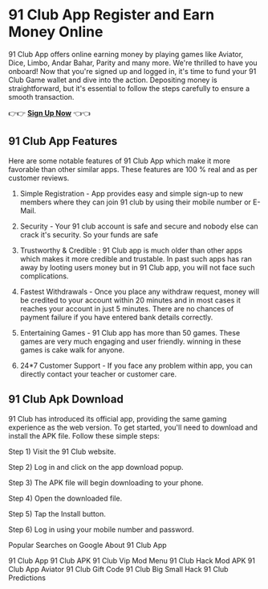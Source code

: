 # 91 Club App Register and Earn Money Online

91 Club App offers online earning money by playing games like Aviator, Dice, Limbo, Andar Bahar, Parity and many more. We're thrilled to have you onboard! Now that you're signed up and logged in, it's time to fund your 91 Club Game wallet and dive into the action. Depositing money is straightforward, but it's essential to follow the steps carefully to ensure a smooth transaction.

👉👉 [**Sign Up Now**]([url](https://www.91-clubapk.com/)) 👈👈

## 91 Club App Features

Here are some notable features of 91 Club App which make it more favorable than other similar apps. These features are 100 % real and as per customer reviews.

1) Simple Registration - App provides easy and simple sign-up to new members where they can join 91 club by using their mobile number or E-Mail.

2) Security - Your 91 club account is safe and secure and nobody else can crack it's security. So your funds are safe

3) Trustworthy & Credible : 91 Club app is much older than other apps which makes it more credible and trustable. In past such apps has ran away by looting users money but in 91 Club app, you will not face such complications.

4) Fastest Withdrawals - Once you place any withdraw request, money will be credited to your account within 20 minutes and in most cases it reaches your account in just 5 minutes. There are no chances of payment failure if you have entered bank details correctly.

5) Entertaining Games - 91 Club app has more than 50 games. These games are very much engaging and user friendly. winning in these games is cake walk for anyone.

6) 24*7 Customer Support - If you face any problem within app, you can directly contact your teacher or customer care.

## 91 Club Apk Download

91 Club has introduced its official app, providing the same gaming experience as the web version. To get started, you'll need to download and install the APK file. Follow these simple steps:

Step 1) Visit the 91 Club website.

Step 2) Log in and click on the app download popup.

Step 3) The APK file will begin downloading to your phone.

Step 4) Open the downloaded file.

Step 5) Tap the Install button.

Step 6) Log in using your mobile number and password.

Popular Searches on Google About 91 Club App

91 Club App
91 Club APK
91 Club Vip Mod Menu
91 Club Hack Mod APK
91 Club App Aviator
91 Club Gift Code
91 Club Big Small Hack
91 Club Predictions 


